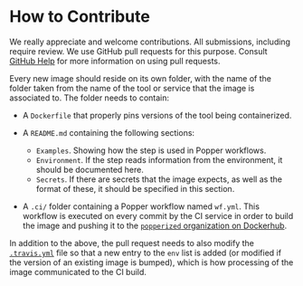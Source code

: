 # How to Contribute

We really appreciate and welcome contributions. All submissions, 
including require review. We use GitHub pull requests for this 
purpose. Consult [GitHub Help][gh] for more information on using pull 
requests.

Every new image should reside on its own folder, with the name of the 
folder taken from the name of the tool or service that the image is 
associated to. The folder needs to contain:

  * A `Dockerfile` that properly pins versions of the tool being 
    containerized.
  * A `README.md` containing the following sections:
      * `Examples`. Showing how the step is used in Popper workflows.
      * `Environment`. If the step reads information from the
        environment, it should be documented here.
      * `Secrets`. If there are secrets that the image expects, as well
        as the format of these, it should be specified in this section.

  * A `.ci/` folder containing a Popper workflow named `wf.yml`. This 
    workflow is executed on every commit by the CI service in order to 
    build the image and pushing it to the [`popperized` organization 
    on Dockerhub][dh].

In addition to the above, the pull request needs to also modify the 
[`.travis.yml`](.travis.yml) file so that a new entry to the `env` 
list is added (or modified if the version of an existing image is 
bumped), which is how processing of the image communicated to the CI 
build.

[gh]: https://help.github.com/articles/about-pull-requests/
[dh]: https://hub.docker.com/orgs/popperized
